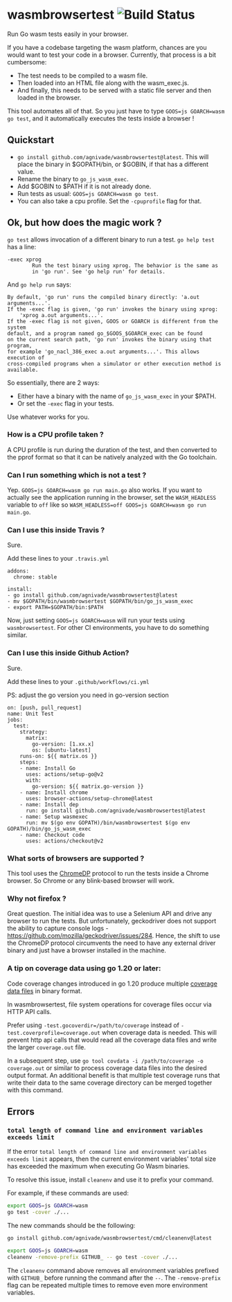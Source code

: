 # wasmbrowsertest ![Build Status](https://github.com/agnivade/wasmbrowsertest/actions/workflows/ci.yml/badge.svg?branch=master)

Run Go wasm tests easily in your browser.

If you have a codebase targeting the wasm platform, chances are you would want to test your code in a browser. Currently, that process is a bit cumbersome:
- The test needs to be compiled to a wasm file.
- Then loaded into an HTML file along with the wasm_exec.js.
- And finally, this needs to be served with a static file server and then loaded in the browser.

This tool automates all of that. So you just have to type `GOOS=js GOARCH=wasm go test`, and it automatically executes the tests inside a browser !

## Quickstart

- `go install github.com/agnivade/wasmbrowsertest@latest`. This will place the binary in $GOPATH/bin, or $GOBIN, if that has a different value.
- Rename the binary to `go_js_wasm_exec`.
- Add $GOBIN to $PATH if it is not already done.
- Run tests as usual: `GOOS=js GOARCH=wasm go test`.
- You can also take a cpu profile. Set the `-cpuprofile` flag for that.

## Ok, but how does the magic work ?

`go test` allows invocation of a different binary to run a test. `go help test` has a line: 

```
-exec xprog
	    Run the test binary using xprog. The behavior is the same as
	    in 'go run'. See 'go help run' for details.
```

And `go help run` says:

```
By default, 'go run' runs the compiled binary directly: 'a.out arguments...'.
If the -exec flag is given, 'go run' invokes the binary using xprog:
	'xprog a.out arguments...'.
If the -exec flag is not given, GOOS or GOARCH is different from the system
default, and a program named go_$GOOS_$GOARCH_exec can be found
on the current search path, 'go run' invokes the binary using that program,
for example 'go_nacl_386_exec a.out arguments...'. This allows execution of
cross-compiled programs when a simulator or other execution method is
available.
```

So essentially, there are 2 ways:
- Either have a binary with the name of `go_js_wasm_exec` in your $PATH.
- Or set the `-exec` flag in your tests.

Use whatever works for you.

### How is a CPU profile taken ?

A CPU profile is run during the duration of the test, and then converted to the pprof format so that it can be natively analyzed with the Go toolchain.

### Can I run something which is not a test ?

Yep. `GOOS=js GOARCH=wasm go run main.go` also works. If you want to actually see the application running in the browser, set the `WASM_HEADLESS` variable to `off` like so `WASM_HEADLESS=off GOOS=js GOARCH=wasm go run main.go`.

### Can I use this inside Travis ?

Sure.

Add these lines to your `.travis.yml`

```
addons:
  chrome: stable

install:
- go install github.com/agnivade/wasmbrowsertest@latest
- mv $GOPATH/bin/wasmbrowsertest $GOPATH/bin/go_js_wasm_exec
- export PATH=$GOPATH/bin:$PATH
```

Now, just setting `GOOS=js GOARCH=wasm` will run your tests using `wasmbrowsertest`. For other CI environments, you have to do something similar.

### Can I use this inside Github Action?

Sure.

Add these lines to your `.github/workflows/ci.yml`

PS: adjust the go version you need in go-version section

```
on: [push, pull_request]
name: Unit Test
jobs:
  test:
    strategy:
      matrix:
        go-version: [1.xx.x]
        os: [ubuntu-latest]
    runs-on: ${{ matrix.os }}
    steps:
    - name: Install Go
      uses: actions/setup-go@v2
      with:
        go-version: ${{ matrix.go-version }}
    - name: Install chrome
      uses: browser-actions/setup-chrome@latest
    - name: Install dep
      run: go install github.com/agnivade/wasmbrowsertest@latest
    - name: Setup wasmexec
      run: mv $(go env GOPATH)/bin/wasmbrowsertest $(go env GOPATH)/bin/go_js_wasm_exec
    - name: Checkout code
      uses: actions/checkout@v2
```

### What sorts of browsers are supported ?

This tool uses the [ChromeDP](https://chromedevtools.github.io/devtools-protocol/) protocol to run the tests inside a Chrome browser. So Chrome or any blink-based browser will work.

### Why not firefox ?

Great question. The initial idea was to use a Selenium API and drive any browser to run the tests. But unfortunately, geckodriver does not support the ability to capture console logs - https://github.com/mozilla/geckodriver/issues/284. Hence, the shift to use the ChromeDP protocol circumvents the need to have any external driver binary and just have a browser installed in the machine.

### A tip on coverage data using go 1.20 or later:

Code coverage changes introduced in go 1.20 produce multiple 
[coverage data files](https://go.dev/testing/coverage/#working) in binary format.

In wasmbrowsertest, file system operations for coverage files occur via HTTP API calls.
  
Prefer using `-test.gocoverdir=/path/to/coverage` instead of `-test.coverprofile=coverage.out` 
when coverage data is needed. This will prevent http api calls that would read all the coverage data 
files and write the larger `coverage.out` file. 

In a subsequent step, use `go tool covdata -i /path/to/coverage -o coverage.out` or similar to process coverage 
data files into the desired output format. An additional benefit is that multiple test coverage runs that write 
their data to the same coverage directory can be merged together with this command.

## Errors

### `total length of command line and environment variables exceeds limit`

If the error `total length of command line and environment variables exceeds limit` appears, then
the current environment variables' total size has exceeded the maximum when executing Go Wasm binaries.

To resolve this issue, install `cleanenv` and use it to prefix your command.

For example, if these commands are used:
```bash
export GOOS=js GOARCH=wasm
go test -cover ./...
```
The new commands should be the following:
```bash
go install github.com/agnivade/wasmbrowsertest/cmd/cleanenv@latest

export GOOS=js GOARCH=wasm
cleanenv -remove-prefix GITHUB_ -- go test -cover ./...
```

The `cleanenv` command above removes all environment variables prefixed with `GITHUB_` before running the command after the `--`.
The `-remove-prefix` flag can be repeated multiple times to remove even more environment variables.
